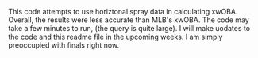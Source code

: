 This code attempts to use horiztonal spray data in calculating xwOBA. Overall, the results were less accurate than MLB's xwOBA. 
The code may take a few minutes to run, (the query is quite large).
I will make uodates to the code and this readme file in the upcoming weeks. I am simply preoccupied with finals right now. 
